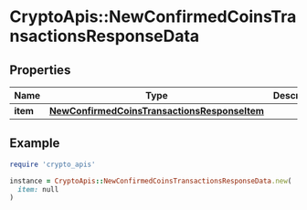 # CryptoApis::NewConfirmedCoinsTransactionsResponseData

## Properties

| Name | Type | Description | Notes |
| ---- | ---- | ----------- | ----- |
| **item** | [**NewConfirmedCoinsTransactionsResponseItem**](NewConfirmedCoinsTransactionsResponseItem.md) |  |  |

## Example

```ruby
require 'crypto_apis'

instance = CryptoApis::NewConfirmedCoinsTransactionsResponseData.new(
  item: null
)
```


